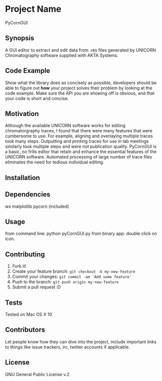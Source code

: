 # Project Name

PyCornGUI

## Synopsis
A GUI editor to extract and edit data from .res files generated by UNICORN Chromatography software supplied with AKTA Systems.



## Code Example

Show what the library does as concisely as possible, developers should be able to figure out **how** your project solves their problem by looking at the code example. Make sure the API you are showing off is obvious, and that your code is short and concise.

## Motivation

Although the available UNICORN software works for editing chromatorgraphy traces, I found that there were many features that were cumbersome to use. For example, aligning and overlaying multiple traces took many steps. Outputting and printing traces for use in lab meetings similarly took multiple steps and were not publication quality. PyCornGUI is a basic, no frills editor that retain and enhance the essential features of the UNICORN software. Automated processing of large number of trace files eliminates the need for tedious individual editing. 

## Installation

## Dependencies
wx
matplotlib
pycorn (included)

## Usage

from command line: python pyCornGUI.py 
from binary app: double click on icon.



## Contributing

1. Fork it!
2. Create your feature branch: `git checkout -b my-new-feature`
3. Commit your changes: `git commit -am 'Add some feature'`
4. Push to the branch: `git push origin my-new-feature`
5. Submit a pull request :D


## Tests

Tested on Mac OS X 10

## Contributors

Let people know how they can dive into the project, include important links to things like issue trackers, irc, twitter accounts if applicable.

## License

GNU General Public License v.2